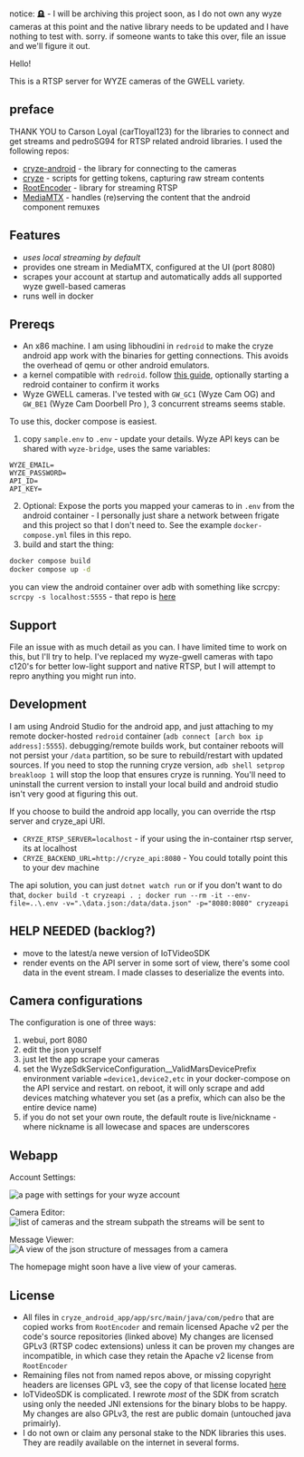 notice: 🪦 - I will be archiving this project soon, as I do not own any wyze cameras at this point and the native library needs to be updated and I have nothing to test with. sorry. if someone wants to take this over, file an issue and we'll figure it out.

Hello!

This is a RTSP server for WYZE cameras of the GWELL variety.

## preface
THANK YOU to Carson Loyal (carTloyal123) for the libraries to connect and get streams and pedroSG94 for RTSP related android libraries. I used the following repos:
- [cryze-android](https://github.com/carTloyal123/cryze-android) - the library for connecting to the cameras
- [cryze](https://github.com/carTloyal123/cryze) - scripts for getting tokens, capturing raw stream contents
- [RootEncoder](https://github.com/pedroSG94/RootEncoder) - library for streaming RTSP
- [MediaMTX](https://github.com/bluenviron/mediamtx) - handles (re)serving the content that the android component remuxes

## Features
- *uses local streaming by default*
- provides one stream in MediaMTX, configured at the UI (port 8080)
- scrapes your account at startup and automatically adds all supported wyze gwell-based cameras
- runs well in docker

## Prereqs
- An x86 machine. I am using libhoudini in `redroid` to make the cryze android app work with the binaries for getting connections. This avoids the overhead of qemu or other android emulators.
- a kernel compatible with `redroid`. follow [this guide](https://github.com/remote-android/redroid-doc/blob/master/deploy/README.md), optionally starting a redroid container to confirm it works
- Wyze GWELL cameras. I've tested with `GW_GC1` (Wyze Cam OG) and `GW_BE1` (Wyze Cam Doorbell Pro	), 3 concurrent streams seems stable.

To use this, docker compose is easiest.
1) copy `sample.env` to `.env` - update your details. Wyze API keys can be shared with `wyze-bridge`, uses the same variables:
```env
WYZE_EMAIL=
WYZE_PASSWORD= 
API_ID=
API_KEY= 
```
2) Optional: Expose the ports you mapped your cameras to in `.env` from the android container - I personally just share a network between frigate and this project so that I don't need to. See the example `docker-compose.yml` files in this repo.
3) build and start the thing:
```bash
docker compose build
docker compose up -d
```

you can view the android container over adb with something like scrcpy: `scrcpy -s localhost:5555` - that repo is [here](https://github.com/Genymobile/scrcpy)

## Support
File an issue with as much detail as you can. I have limited time to work on this, but I'll try to help. I've replaced my wyze-gwell cameras with tapo c120's for better low-light support and native RTSP, but I will attempt to repro anything you might run into.

## Development
I am using Android Studio for the android app, and just attaching to my remote docker-hosted `redroid` container (`adb connect [arch box ip address]:5555`). debugging/remote builds work, but container reboots will not persist your `/data` partition, so be sure to rebuild/restart with updated sources. If you need to stop the running cryze version, `adb shell setprop breakloop 1` will stop the loop that ensures cryze is running. You'll need to uninstall the current version to install your local build and android studio isn't very good at figuring this out.

If you choose to build the android app locally, you can override the rtsp server and cryze_api URI.
- `CRYZE_RTSP_SERVER=localhost` - if your using the in-container rtsp server, its at localhost
- `CRYZE_BACKEND_URL=http://cryze_api:8080` - You could totally point this to your dev machine

The api solution, you can just `dotnet watch run` or if you don't want to do that, `docker build -t cryzeapi . ; docker run --rm -it --env-file=..\.env -v=".\data.json:/data/data.json" -p="8080:8080" cryzeapi`

## HELP NEEDED (backlog?)
- move to the latest/a newe version of IoTVideoSDK
- render events on the API server in some sort of view, there's some cool data in the event stream. I made classes to deserialize the events into.

## Camera configurations
The configuration is one of three ways:
1) webui, port 8080
2) edit the json yourself
3) just let the app scrape your cameras
4) set the WyzeSdkServiceConfiguration__ValidMarsDevicePrefix environment variable `=device1,device2,etc` in your docker-compose on the API service and restart. on reboot, it will only scrape and add devices matching whatever you set (as a prefix, which can also be the entire device name)
5) if you do not set your own route, the default route is live/nickname - where nickname is all lowecase and spaces are underscores

## Webapp
Account Settings:

![a page with settings for your wyze account](images/account_settings.png)

Camera Editor:
![list of cameras and the stream subpath the streams will be sent to](images/camera_editor.png)

Message Viewer:
![A view of the json structure of messages from a camera](images/messages_viewer.png)

The homepage might soon have a live view of your cameras.

## License
- All files in `cryze_android_app/app/src/main/java/com/pedro` that are copied works from `RootEncoder` and remain licensed Apache v2 per the code's source repositories (linked above) My changes are licensed GPLv3 (RTSP codec extensions) unless it can be proven my changes are incompatible, in which case they retain the Apache v2 license from `RootEncoder`
- Remaining files not from named repos above, or missing copyright headers are licenses GPL v3, see the copy of that license located [here](LICENSE)
- IoTVideoSDK is complicated. I rewrote _most_ of the SDK from scratch using only the needed JNI extensions for the binary blobs to be happy. My changes are also GPLv3, the rest are public domain (untouched java primairly).
- I do not own or claim any personal stake to the NDK libraries this uses. They are readily available on the internet in several forms.

